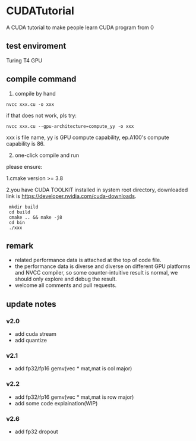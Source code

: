 # CUDATutorial
A CUDA tutorial to make people learn CUDA program from 0

## test enviroment
Turing T4 GPU
## compile command

1. compile by hand

`nvcc xxx.cu -o xxx`

if that does not work, pls try:

`nvcc xxx.cu --gpu-architecture=compute_yy -o xxx`

xxx is file name, yy is GPU compute capability, ep.A100's compute capability is 86.

2. one-click compile and run

please ensure:

1.cmake version >= 3.8

2.you have CUDA TOOLKIT installed in system root directory, downloaded link is https://developer.nvidia.com/cuda-downloads.

```
 mkdir build 
 cd build 
 cmake .. && make -j8 
 cd bin 
 ./xxx
```
## remark
* related performance data is attached at the top of code file.
* the performance data is diverse and diverse on different GPU platforms and NVCC compiler, so some counter-intuitive result is normal, we should only explore and debug the result.
* welcome all comments and pull requests.

## update notes
### v2.0
* add cuda stream
* add quantize
### v2.1
* add fp32/fp16 gemv(vec * mat,mat is col major)
### v2.2
* add fp32/fp16 gemv(vec * mat,mat is row major)
* add some code explaination(WIP)
### v2.6
* add fp32 dropout

